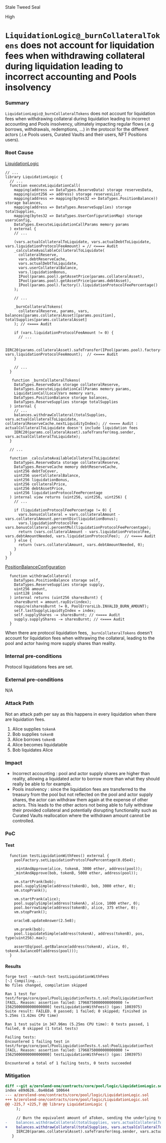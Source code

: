 Stale Tweed Seal

High

# `LiquidationLogic@_burnCollateralTokens` does not account for liquidation fees when withdrawing collateral during liquidation leading to incorrect accounting and Pools insolvency

### Summary

`LiquidationLogic@_burnCollateralTokens` does not account for liquidation fees when withdrawing collateral during liquidation leading to incorrect accounting and Pools insolvency, ultimately impacting regular flows (.e.g borrows, withdrawals, redemptions, ...) in the protocol for the different actors (.i.e Pools users, Curated Vaults and their users, NFT Positions users).

### Root Cause

[LiquidationLogic](https://github.com/sherlock-audit/2024-06-new-scope/blob/main/zerolend-one/contracts/core/pool/logic/LiquidationLogic.sol)
```solidity
// ...
library LiquidationLogic {
  // ...
  function executeLiquidationCall(
    mapping(address => DataTypes.ReserveData) storage reservesData,
    mapping(uint256 => address) storage reservesList,
    mapping(address => mapping(bytes32 => DataTypes.PositionBalance)) storage balances,
    mapping(address => DataTypes.ReserveSupplies) storage totalSupplies,
    mapping(bytes32 => DataTypes.UserConfigurationMap) storage usersConfig,
    DataTypes.ExecuteLiquidationCallParams memory params
  ) external {
    // ...

    (vars.actualCollateralToLiquidate, vars.actualDebtToLiquidate, vars.liquidationProtocolFeeAmount) = // <==== Audit 
    _calculateAvailableCollateralToLiquidate(
      collateralReserve,
      vars.debtReserveCache,
      vars.actualDebtToLiquidate,
      vars.userCollateralBalance,
      vars.liquidationBonus,
      IPool(params.pool).getAssetPrice(params.collateralAsset),
      IPool(params.pool).getAssetPrice(params.debtAsset),
      IPool(params.pool).factory().liquidationProtocolFeePercentage()
    );

    // ...

    _burnCollateralTokens(
      collateralReserve, params, vars, balances[params.collateralAsset][params.position], totalSupplies[params.collateralAsset]
    ); // <==== Audit

    if (vars.liquidationProtocolFeeAmount != 0) {
      // ...

      IERC20(params.collateralAsset).safeTransfer(IPool(params.pool).factory().treasury(), vars.liquidationProtocolFeeAmount);  // <==== Audit
    }

    // ...
  }

   function _burnCollateralTokens(
    DataTypes.ReserveData storage collateralReserve,
    DataTypes.ExecuteLiquidationCallParams memory params,
    LiquidationCallLocalVars memory vars,
    DataTypes.PositionBalance storage balances,
    DataTypes.ReserveSupplies storage totalSupplies
  ) internal {
    // ...
    balances.withdrawCollateral(totalSupplies, vars.actualCollateralToLiquidate, collateralReserveCache.nextLiquidityIndex); // <==== Audit : actualCollateralToLiquidate doesn't include liquidation fees
    IERC20(params.collateralAsset).safeTransfer(msg.sender, vars.actualCollateralToLiquidate);
  }

  // ...

  function _calculateAvailableCollateralToLiquidate(
    DataTypes.ReserveData storage collateralReserve,
    DataTypes.ReserveCache memory debtReserveCache,
    uint256 debtToCover,
    uint256 userCollateralBalance,
    uint256 liquidationBonus,
    uint256 collateralPrice,
    uint256 debtAssetPrice,
    uint256 liquidationProtocolFeePercentage
  ) internal view returns (uint256, uint256, uint256) {
    // ...

    if (liquidationProtocolFeePercentage != 0) {
      vars.bonusCollateral = vars.collateralAmount - vars.collateralAmount.percentDiv(liquidationBonus);
      vars.liquidationProtocolFee = vars.bonusCollateral.percentMul(liquidationProtocolFeePercentage);
      return (vars.collateralAmount - vars.liquidationProtocolFee, vars.debtAmountNeeded, vars.liquidationProtocolFee);  // <==== Audit
    } else {
      return (vars.collateralAmount, vars.debtAmountNeeded, 0);
    }
  }
}
```

[PositionBalanceConfiguration](https://github.com/sherlock-audit/2024-06-new-scope/blob/main/zerolend-one/contracts/core/pool/configuration/PositionBalanceConfiguration.sol#L85-L96)
```solidity
  function withdrawCollateral(
    DataTypes.PositionBalance storage self,
    DataTypes.ReserveSupplies storage supply,
    uint256 amount,
    uint128 index
  ) internal returns (uint256 sharesBurnt) {
    sharesBurnt = amount.rayDiv(index);
    require(sharesBurnt != 0, PoolErrorsLib.INVALID_BURN_AMOUNT);
    self.lastSupplyLiquidtyIndex = index;
    self.supplyShares -= sharesBurnt; // <==== Audit
    supply.supplyShares -= sharesBurnt; // <==== Audit
  }
```

When there are protocol liquidation fees, `_burnCollateralTokens` doesn't account for liquidation fees when withrawing the collateral, leading to the pool and actor having more supply shares than reality.

### Internal pre-conditions

Protocol liquidations fees are set.

### External pre-conditions

N/A

### Attack Path
Not an attack path per say as this happens in every liquidation when there are liquidation fees.

1. Alice supplies `tokenA`
2. Bob supplies `tokenB`
3. Alice borrows `tokenB`
4. Alice becomes liquidatable
5. Bob liquidates Alice

### Impact

* Incorrect accounting : pool and actor supply shares are higher than reality, allowing a liquidated actor to borrow more than what they should really be able to for example.
* Pools insolvency : since the liquidation fees are transferred to the treasury from the pool but not reflected on the pool and actor supply shares, the actor can withdraw them again at the expense of other actors. This leads to the other actors not being able to fully withdraw their provided collateral and potentially disrupting functionality such as Curated Vaults reallocation where the withdrawn amount cannot be controlled.

### PoC

#### Test
```solidity
  function testLiquidationWithFees() external {
    poolFactory.setLiquidationProtcolFeePercentage(0.05e4);

    _mintAndApprove(alice, tokenA, 3000 ether, address(pool));
    _mintAndApprove(bob, tokenB, 5000 ether, address(pool));

    vm.startPrank(bob);
    pool.supplySimple(address(tokenB), bob, 3000 ether, 0);
    vm.stopPrank();

    vm.startPrank(alice);
    pool.supplySimple(address(tokenA), alice, 1000 ether, 0);
    pool.borrowSimple(address(tokenB), alice, 375 ether, 0);
    vm.stopPrank();

    oracleB.updateAnswer(2.5e8);

    vm.prank(bob);
    pool.liquidateSimple(address(tokenA), address(tokenB), pos, type(uint256).max);

    assertEq(pool.getBalance(address(tokenA), alice, 0), tokenA.balanceOf(address(pool)));
  }
```

#### Results
```console
forge test --match-test testLiquidationWithFees
[⠢] Compiling...
No files changed, compilation skipped

Ran 1 test for test/forge/core/pool/PoolLiquidationTests.t.sol:PoolLiquidationTest
[FAIL. Reason: assertion failed: 17968750000000000000 != 15625000000000000000] testLiquidationWithFees() (gas: 1003975)
Suite result: FAILED. 0 passed; 1 failed; 0 skipped; finished in 5.25ms (1.62ms CPU time)

Ran 1 test suite in 347.96ms (5.25ms CPU time): 0 tests passed, 1 failed, 0 skipped (1 total tests)

Failing tests:
Encountered 1 failing test in test/forge/core/pool/PoolLiquidationTests.t.sol:PoolLiquidationTest
[FAIL. Reason: assertion failed: 17968750000000000000 != 15625000000000000000] testLiquidationWithFees() (gas: 1003975)

Encountered a total of 1 failing tests, 0 tests succeeded
```

### Mitigation

```diff
diff --git a/zerolend-one/contracts/core/pool/logic/LiquidationLogic.sol b/zerolend-one/contracts/core/pool/logic/LiquidationLogic.sol
index e89d626..0a48da6 100644
--- a/zerolend-one/contracts/core/pool/logic/LiquidationLogic.sol
+++ b/zerolend-one/contracts/core/pool/logic/LiquidationLogic.sol
@@ -225,7 +225,7 @@ library LiquidationLogic {
     );

     // Burn the equivalent amount of aToken, sending the underlying to the liquidator
-    balances.withdrawCollateral(totalSupplies, vars.actualCollateralToLiquidate, collateralReserveCache.nextLiquidityIndex);
+    balances.withdrawCollateral(totalSupplies, vars.actualCollateralToLiquidate + vars.liquidationProtocolFeeAmount, collateralReserveCache.nextLiquidityIndex);
     IERC20(params.collateralAsset).safeTransfer(msg.sender, vars.actualCollateralToLiquidate);
   }
```